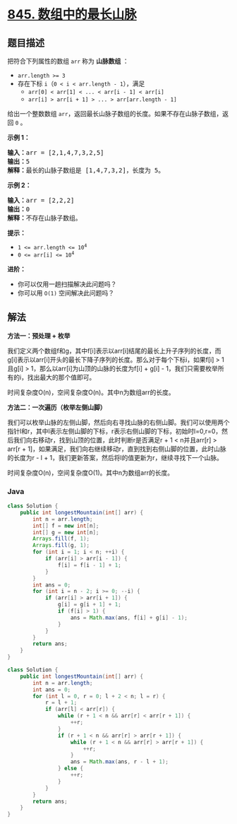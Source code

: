 # [845. 数组中的最长山脉](https://leetcode.cn/problems/longest-mountain-in-array)

## 题目描述

<p>把符合下列属性的数组 <code>arr</code> 称为 <strong>山脉数组</strong> ：</p>

<ul>
	<li><code>arr.length &gt;= 3</code></li>
	<li>存在下标 <code>i</code>（<code>0 &lt; i &lt; arr.length - 1</code>），满足
	<ul>
		<li><code>arr[0] &lt; arr[1] &lt; ... &lt; arr[i - 1] &lt; arr[i]</code></li>
		<li><code>arr[i] &gt; arr[i + 1] &gt; ... &gt; arr[arr.length - 1]</code></li>
	</ul>
	</li>
</ul>

<p>给出一个整数数组 <code>arr</code>，返回最长山脉子数组的长度。如果不存在山脉子数组，返回 <code>0</code> 。</p>

<p><strong>示例 1：</strong></p>

<pre>
<strong>输入：</strong>arr = [2,1,4,7,3,2,5]
<strong>输出：</strong>5
<strong>解释：</strong>最长的山脉子数组是 [1,4,7,3,2]，长度为 5。
</pre>

<p><strong>示例 2：</strong></p>

<pre>
<strong>输入：</strong>arr = [2,2,2]
<strong>输出：</strong>0
<strong>解释：</strong>不存在山脉子数组。
</pre>

<p><strong>提示：</strong></p>

<ul>
	<li><code>1 &lt;= arr.length &lt;= 10<sup>4</sup></code></li>
	<li><code>0 &lt;= arr[i] &lt;= 10<sup>4</sup></code></li>
</ul>

<p><strong>进阶：</strong></p>

<ul>
	<li>你可以仅用一趟扫描解决此问题吗？</li>
	<li>你可以用 <code>O(1)</code> 空间解决此问题吗？</li>
</ul>

## 解法

**方法一：预处理 + 枚举**

我们定义两个数组f和g，其中f[i]表示以arr[i]结尾的最长上升子序列的长度，而g[i]表示以arr[i]开头的最长下降子序列的长度。那么对于每个下标i，如果f[i] > 1且g[i] > 1，那么以arr[i]为山顶的山脉的长度为f[i] + g[i] - 1，我们只需要枚举所有的i，找出最大的那个值即可。

时间复杂度O(n)，空间复杂度O(n)。其中n为数组arr的长度。

**方法二：一次遍历（枚举左侧山脚）**

我们可以枚举山脉的左侧山脚，然后向右寻找山脉的右侧山脚。我们可以使用两个指针l和r，其中l表示左侧山脚的下标，r表示右侧山脚的下标，初始时l=0,r=0，然后我们向右移动r，找到山顶的位置，此时判断r是否满足r + 1 < n并且arr[r] > arr[r + 1]，如果满足，我们向右继续移动r，直到找到右侧山脚的位置，此时山脉的长度为r - l + 1，我们更新答案，然后将l的值更新为r，继续寻找下一个山脉。

时间复杂度O(n)，空间复杂度O(1)。其中n为数组arr的长度。

### **Java**

```java
class Solution {
    public int longestMountain(int[] arr) {
        int n = arr.length;
        int[] f = new int[n];
        int[] g = new int[n];
        Arrays.fill(f, 1);
        Arrays.fill(g, 1);
        for (int i = 1; i < n; ++i) {
            if (arr[i] > arr[i - 1]) {
                f[i] = f[i - 1] + 1;
            }
        }
        int ans = 0;
        for (int i = n - 2; i >= 0; --i) {
            if (arr[i] > arr[i + 1]) {
                g[i] = g[i + 1] + 1;
                if (f[i] > 1) {
                    ans = Math.max(ans, f[i] + g[i] - 1);
                }
            }
        }
        return ans;
    }
}
```

```java
class Solution {
    public int longestMountain(int[] arr) {
        int n = arr.length;
        int ans = 0;
        for (int l = 0, r = 0; l + 2 < n; l = r) {
            r = l + 1;
            if (arr[l] < arr[r]) {
                while (r + 1 < n && arr[r] < arr[r + 1]) {
                    ++r;
                }
                if (r + 1 < n && arr[r] > arr[r + 1]) {
                    while (r + 1 < n && arr[r] > arr[r + 1]) {
                        ++r;
                    }
                    ans = Math.max(ans, r - l + 1);
                } else {
                    ++r;
                }
            }
        }
        return ans;
    }
}
```
